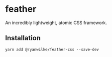 # feather
An incredibly lightweight, atomic CSS framework.

## Installation
```
yarn add @ryanwilke/feather-css --save-dev
```
